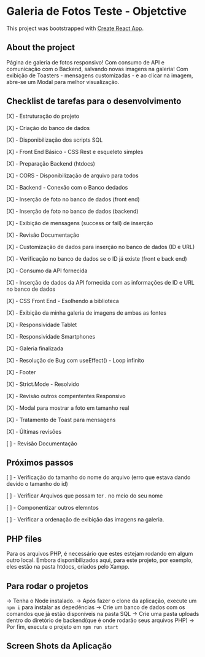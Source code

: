 # Galeria de Fotos Teste - Objetctive

This project was bootstrapped with [Create React App](https://github.com/facebook/create-react-app).

## About the project
Página de galeria de fotos responsivo! Com consumo de API e comunicação com o Backend, salvando novas imagens na galeria! Com exibição de Toasters - mensagens customizadas - e ao clicar na imagem, abre-se um Modal para melhor visualização.

## Checklist de tarefas para o desenvolvimento

[X] - Estruturação do projeto

[X] - Criação do banco de dados

[X] - Disponibilização dos scripts SQL

[X] - Front End Básico - CSS Rest e esqueleto simples

[X] - Preparação Backend (htdocs)

[X] - CORS - Disponibilização de arquivo para todos

[X] - Backend - Conexão com o Banco dedados

[X] - Inserção de foto no banco de dados (front end)

[X] - Inserção de foto no banco de dados (backend)

[X] - Exibição de mensagens (success or fail) de inserção

[X] - Revisão Documentação

[X] - Customização de dados para inserção no banco de dados (ID e URL)

[X] - Verificação no banco de dados se o ID já existe (front e back end)

[X] - Consumo da API fornecida

[X] - Inserção de dados da API fornecida com as informações de ID e URL no banco de dados

[X] - CSS Front End - Esolhendo a biblioteca

[X] - Exibição da minha galeria de imagens de ambas as fontes

[X] - Responsividade Tablet

[X] - Responsividade Smartphones

[X] - Galeria finalizada

[X] - Resolução de Bug com useEffect() - Loop infinito 

[X] - Footer

[X] - Strict.Mode - Resolvido 

[X] - Revisão outros compententes Responsivo

[X] - Modal para mostrar a foto em tamanho real

[X] - Tratamento de Toast para mensagens

[X] - Últimas revisões 

[ ] - Revisão Documentação

## Próximos passos 
[ ] - Verificação do tamanho do nome do arquivo (erro que estava dando devido o tamanho do id)

[ ] - Verificar Arquivos que possam ter . no meio do seu nome

[ ] - Componentizar outros elemntos

[ ] - Verificar a ordenação de exibição das imagens na galeria.


## PHP files
Para os arquivos PHP, é necessário que estes estejam rodando em algum outro local. Embora disponibilizados aqui, para este projeto, por exemplo, eles estão na pasta htdocs, criados pelo Xampp.

## Para rodar o projetos
-> Tenha o Node instalado.
-> Após fazer o clone da aplicação, execute um `npm i` para instalar as depedências
-> Crie um banco de dados com os comandos que já estão disponíveis na pasta SQL
-> Crie uma pasta uploads dentro do diretório de backend(que é onde rodarão seus arquivos PHP)
-> Por fim, execute o projeto em `npm run start`

## Screen Shots da Aplicação



